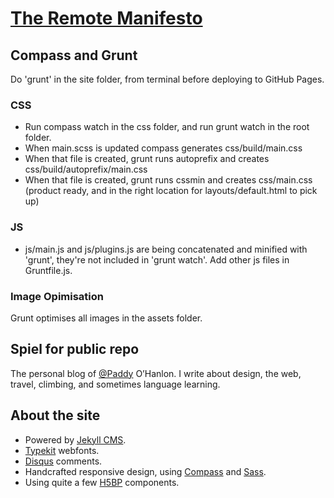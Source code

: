 # [The Remote Manifesto](http://remotemanifesto.com)

## Compass and Grunt

Do 'grunt' in the site folder, from terminal before deploying to GitHub Pages.

### CSS

* Run compass watch in the css folder, and run grunt watch in the root folder.
* When main.scss is updated compass generates css/build/main.css
* When that file is created, grunt runs autoprefix and creates css/build/autoprefix/main.css
* When that file is created, grunt runs cssmin and creates css/main.css (product ready, and in the right location for layouts/default.html to pick up)

### JS

* js/main.js and js/plugins.js are being concatenated and minified with 'grunt', they're not included in 'grunt watch'. Add other js files in Gruntfile.js.

### Image Opimisation

Grunt optimises all images in the assets folder.

## Spiel for public repo

The personal blog of [@Paddy](https://twitter.com/Paddy "Follow me on Twitter") O’Hanlon. I write about design, the web, travel, climbing, and sometimes language learning.

## About the site

* Powered by [Jekyll CMS](http://jekyllrb.com/).
* [Typekit](https://typekit.com/) webfonts.
* [Disqus](https://disqus.com/) comments.
* Handcrafted responsive design, using [Compass](http://compass-style.org/) and [Sass](http://sass-lang.com/).
* Using quite a few [H5BP](http://html5boilerplate.com/) components.
